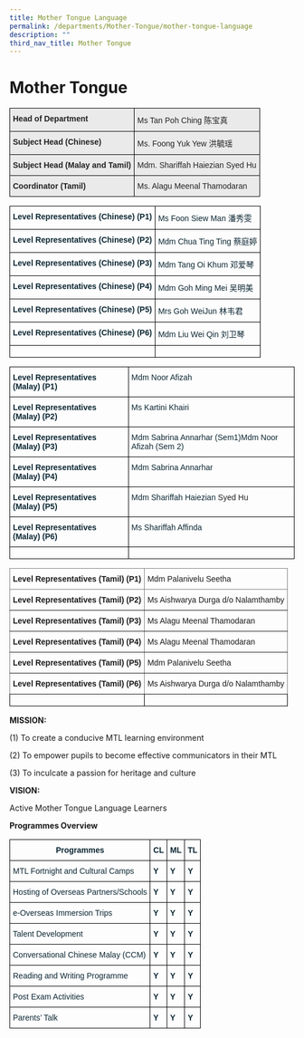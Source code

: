 ```yaml
---
title: Mother Tongue Language
permalink: /departments/Mother-Tongue/mother-tongue-language
description: ""
third_nav_title: Mother Tongue
---
```

# Mother Tongue
<style type="text/css">
.tg  {border-collapse:collapse;border-spacing:0;}
.tg td{border-color:black;border-style:solid;border-width:1px;font-family:Arial, sans-serif;font-size:14px;
  overflow:hidden;padding:10px 5px;word-break:normal;}
.tg th{border-color:black;border-style:solid;border-width:1px;font-family:Arial, sans-serif;font-size:14px;
  font-weight:normal;overflow:hidden;padding:10px 5px;word-break:normal;}
.tg .tg-y7qa{background-color:#EAEAEA;color:#222;text-align:left;vertical-align:top}
.tg .tg-rj1p{background-color:#EAEAEA;color:#222;font-weight:bold;text-align:left;vertical-align:top}
</style>
<table class="tg">
<thead>
  <tr>
    <th class="tg-rj1p">Head of Department</th>
    <th class="tg-y7qa">Ms Tan Poh Ching 陈宝真</th>
  </tr>
</thead>
<tbody>
  <tr>
    <td class="tg-rj1p">Subject Head (Chinese)<br></td>
    <td class="tg-y7qa">Ms. Foong Yuk Yew 洪毓瑶<br></td>
  </tr>
  <tr>
    <td class="tg-rj1p">Subject Head (Malay and Tamil)</td>
    <td class="tg-y7qa">Mdm. Shariffah Haiezian Syed Hu</td>
  </tr>
  <tr>
    <td class="tg-rj1p">Coordinator (Tamil)<br></td>
    <td class="tg-y7qa">Ms. Alagu Meenal Thamodaran</td>
  </tr>
</tbody>
</table>

<style type="text/css">
.tg  {border-collapse:collapse;border-spacing:0;}
.tg td{border-color:black;border-style:solid;border-width:1px;font-family:Arial, sans-serif;font-size:14px;
  overflow:hidden;padding:10px 5px;word-break:normal;}
.tg th{border-color:black;border-style:solid;border-width:1px;font-family:Arial, sans-serif;font-size:14px;
  font-weight:normal;overflow:hidden;padding:10px 5px;word-break:normal;}
.tg .tg-7wcr{color:#0C2733;text-align:left;vertical-align:top}
.tg .tg-z01w{color:#0C2733;font-weight:bold;text-align:left;vertical-align:top}
.tg .tg-0lax{text-align:left;vertical-align:top}
</style>
<table class="tg">
<thead>
  <tr>
    <th class="tg-z01w">Level Representatives (Chinese) (P1)</th>
    <th class="tg-7wcr">Ms Foon Siew Man 潘秀雯<br></th>
  </tr>
</thead>
<tbody>
  <tr>
    <td class="tg-z01w">Level Representatives (Chinese) (P2)<br></td>
    <td class="tg-7wcr">Mdm Chua Ting Ting  蔡庭婷<br></td>
  </tr>
  <tr>
    <td class="tg-z01w">Level Representatives (Chinese) (P3)<br></td>
    <td class="tg-7wcr">Mdm Tang Oi Khum 邓爱琴<br></td>
  </tr>
  <tr>
    <td class="tg-z01w">Level Representatives (Chinese) (P4)</td>
    <td class="tg-7wcr">Mdm Goh Ming Mei 吴明美<br></td>
  </tr>
  <tr>
    <td class="tg-z01w">Level Representatives (Chinese) (P5)</td>
    <td class="tg-7wcr">Mrs Goh WeiJun 林韦君</td>
  </tr>
  <tr>
    <td class="tg-z01w">Level Representatives (Chinese) (P6)</td>
    <td class="tg-7wcr">Mdm Liu Wei Qin 刘卫琴</td>
  </tr>
  <tr>
    <td class="tg-0lax"></td>
    <td class="tg-0lax"></td>
  </tr>
</tbody>
</table>

<style type="text/css">
.tg  {border-collapse:collapse;border-spacing:0;}
.tg td{border-color:black;border-style:solid;border-width:1px;font-family:Arial, sans-serif;font-size:14px;
  overflow:hidden;padding:10px 5px;word-break:normal;}
.tg th{border-color:black;border-style:solid;border-width:1px;font-family:Arial, sans-serif;font-size:14px;
  font-weight:normal;overflow:hidden;padding:10px 5px;word-break:normal;}
.tg .tg-7wcr{color:#0C2733;text-align:left;vertical-align:top}
.tg .tg-z01w{color:#0C2733;font-weight:bold;text-align:left;vertical-align:top}
.tg .tg-0lax{text-align:left;vertical-align:top}
</style>
<table class="tg">
<thead>
  <tr>
    <th class="tg-z01w">Level Representatives (Malay) (P1)</th>
    <th class="tg-7wcr">Mdm Noor Afizah</th>
  </tr>
</thead>
<tbody>
  <tr>
    <td class="tg-z01w">Level Representatives (Malay) (P2)</td>
    <td class="tg-7wcr">Ms Kartini Khairi</td>
  </tr>
  <tr>
    <td class="tg-z01w">Level Representatives (Malay) (P3)</td>
    <td class="tg-7wcr">Mdm Sabrina Annarhar (Sem1)Mdm Noor Afizah (Sem 2)</td>
  </tr>
  <tr>
    <td class="tg-z01w">Level Representatives (Malay) (P4)</td>
    <td class="tg-7wcr">Mdm Sabrina Annarhar </td>
  </tr>
  <tr>
    <td class="tg-z01w">Level Representatives (Malay) (P5)</td>
    <td class="tg-7wcr">Mdm Shariffah Haiezian <span style="color:#222">Syed Hu</span></td>
  </tr>
  <tr>
    <td class="tg-z01w">Level Representatives (Malay) (P6)</td>
    <td class="tg-7wcr">Ms Shariffah Affinda </td>
  </tr>
  <tr>
    <td class="tg-0lax"></td>
    <td class="tg-0lax"></td>
  </tr>
</tbody>
</table>
<style type="text/css">
.tg  {border-collapse:collapse;border-spacing:0;}
.tg td{border-color:black;border-style:solid;border-width:1px;font-family:Arial, sans-serif;font-size:14px;
  overflow:hidden;padding:10px 5px;word-break:normal;}
.tg th{border-color:black;border-style:solid;border-width:1px;font-family:Arial, sans-serif;font-size:14px;
  font-weight:normal;overflow:hidden;padding:10px 5px;word-break:normal;}
.tg .tg-fymr{border-color:inherit;font-weight:bold;text-align:left;vertical-align:top}
.tg .tg-0pky{border-color:inherit;text-align:left;vertical-align:top}
.tg .tg-0lax{text-align:left;vertical-align:top}
</style>
<table class="tg">
<thead>
  <tr>
    <th class="tg-fymr">Level Representatives (Tamil) (P1)</th>
    <th class="tg-0pky"> Mdm Palanivelu Seetha <br></th>
  </tr>
</thead>
<tbody>
  <tr>
    <td class="tg-fymr">Level Representatives (Tamil) (P2) </td>
    <td class="tg-0pky"> Ms Aishwarya Durga d/o Nalamthamby</td>
  </tr>
  <tr>
    <td class="tg-fymr">Level Representatives (Tamil) (P3) </td>
    <td class="tg-0pky"> Ms Alagu Meenal Thamodaran</td>
  </tr>
  <tr>
    <td class="tg-fymr">Level Representatives (Tamil) (P4) </td>
    <td class="tg-0pky"> Ms Alagu Meenal Thamodaran</td>
  </tr>
  <tr>
    <td class="tg-fymr">Level Representatives (Tamil) (P5) </td>
    <td class="tg-0pky"> Mdm Palanivelu Seetha <br></td>
  </tr>
  <tr>
    <td class="tg-fymr">Level Representatives (Tamil) (P6) </td>
    <td class="tg-0pky"> Ms Aishwarya Durga d/o Nalamthamby</td>
  </tr>
  <tr>
    <td class="tg-0lax"></td>
    <td class="tg-0lax"></td>
  </tr>
</tbody>
</table>


**MISSION:**

(1)  To create a conducive MTL learning environment

(2)  To empower pupils to become effective communicators in their MTL

(3)  To inculcate a passion for heritage and culture

**VISION:**

 Active Mother Tongue Language Learners



**Programmes Overview**

<style type="text/css">
.tg  {border-collapse:collapse;border-spacing:0;}
.tg td{border-color:black;border-style:solid;border-width:1px;font-family:Arial, sans-serif;font-size:14px;
  overflow:hidden;padding:10px 5px;word-break:normal;}
.tg th{border-color:black;border-style:solid;border-width:1px;font-family:Arial, sans-serif;font-size:14px;
  font-weight:normal;overflow:hidden;padding:10px 5px;word-break:normal;}
.tg .tg-7wcr{color:#0C2733;text-align:left;vertical-align:top}
.tg .tg-s7de{color:#0C2733;font-weight:bold;text-align:center;vertical-align:top}
.tg .tg-z01w{color:#0C2733;font-weight:bold;text-align:left;vertical-align:top}
</style>
<table class="tg">
<thead>
  <tr>
    <th class="tg-s7de">Programmes</th>
    <th class="tg-s7de">CL</th>
    <th class="tg-s7de">ML</th>
    <th class="tg-s7de">TL</th>
  </tr>
</thead>
<tbody>
  <tr>
    <td class="tg-7wcr">MTL Fortnight and Cultural Camps</td>
    <td class="tg-z01w">Y</td>
    <td class="tg-z01w">Y</td>
    <td class="tg-z01w">Y</td>
  </tr>
  <tr>
    <td class="tg-7wcr">Hosting of Overseas Partners/Schools </td>
    <td class="tg-z01w">Y</td>
    <td class="tg-z01w">Y</td>
    <td class="tg-z01w">Y<br></td>
  </tr>
  <tr>
    <td class="tg-7wcr">e-Overseas Immersion Trips<br></td>
    <td class="tg-z01w">Y</td>
    <td class="tg-z01w">Y<br></td>
    <td class="tg-z01w">Y<br></td>
  </tr>
  <tr>
    <td class="tg-7wcr">Talent Development<br></td>
    <td class="tg-z01w">Y</td>
    <td class="tg-z01w">Y</td>
    <td class="tg-z01w">Y</td>
  </tr>
  <tr>
    <td class="tg-7wcr">Conversational Chinese Malay (CCM)<br></td>
    <td class="tg-z01w">Y</td>
    <td class="tg-z01w">Y<br></td>
    <td class="tg-z01w">Y</td>
  </tr>
  <tr>
    <td class="tg-7wcr">Reading and Writing Programme<br></td>
    <td class="tg-z01w">Y<br></td>
    <td class="tg-z01w">Y<br></td>
    <td class="tg-z01w">Y<br></td>
  </tr>
  <tr>
    <td class="tg-7wcr">Post Exam Activities </td>
    <td class="tg-z01w">Y</td>
    <td class="tg-z01w">Y<br></td>
    <td class="tg-z01w">Y</td>
  </tr>
  <tr>
    <td class="tg-7wcr">Parents’ Talk<br></td>
    <td class="tg-z01w">Y<br></td>
    <td class="tg-z01w">Y<br></td>
    <td class="tg-z01w">Y</td>
  </tr>
</tbody>
</table>